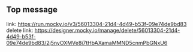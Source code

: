 ## Top message

link: https://run.mocky.io/v3/56013304-21d4-4d49-b53f-09e74de9bd83
delete link: https://designer.mocky.io/manage/delete/56013304-21d4-4d49-b53f-09e74de9bd83/2j5nyOXMVe8i7tHbAXamaMMND5cnmPbGNxU6
